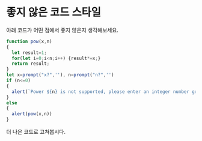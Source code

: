 # 좋지 않은 코드 스타일

아래 코드가 어떤 점에서 좋지 않은지 생각해보세요.

```js no-beautify
function pow(x,n)
{
  let result=1;
  for(let i=0;i<n;i++) {result*=x;}
  return result;
}
let x=prompt("x?",''), n=prompt("n?",'')
if (n<=0)
{
  alert(`Power ${n} is not supported, please enter an integer number greater than zero`);
}
else
{
  alert(pow(x,n))
}
```

더 나은 코드로 고쳐봅시다.
